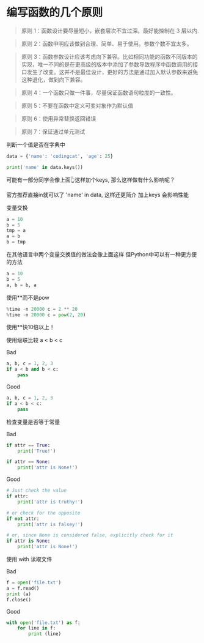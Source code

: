# 编写函数的几个原则

> 原则 1：函数设计要尽量短小，嵌套层次不宜过深。最好能控制在 3 层以内.

> 原则 2：函数申明应该做到合理、简单、易于使用。参数个数不宜太多。

> 原则 3：函数参数设计应该考虑向下兼容。比如相同功能的函数不同版本的实现，唯一不同的是在更高级的版本中添加了参数导致程序中函数调用的接口发生了改变。这并不是最佳设计，更好的方法是通过加入默认参数来避免这种退化，做到向下兼容。

> 原则 4：一个函数只做一件事，尽量保证函数语句粒度的一致性。

> 原则 5：不要在函数中定义可变对象作为默认值

> 原则 6：使用异常替换返回错误

> 原则 7：保证通过单元测试

判断一个值是否在字典中

```python
data = {'name': 'codingcat', 'age': 25}

print('name' in data.keys())
```
可能有一部分同学会像上面👆这样加个keys, 那么这样做有什么影响呢？

官方推荐直接in就可以了 'name' in data, 这样还更简介 加上keys 会影响性能

变量交换
```python
a = 10
b = 5
tmp = a
a = b
b = tmp
```
在其他语言中两个变量交换值的做法会像上面这样
但Python中可以有一种更方便的方法

```python
a = 10
b = 5
a, b = b, a
```


使用**而不是pow
```python
%time -n 20000 c = 2 ** 20
%time -n 20000 c = pow(2, 20)
```

使用**快10倍以上！


使用级联比较 a < b < c

Bad
```python
a, b, c = 1, 2, 3
if a < b and b < c:
    pass
```
Good
```python
a, b, c = 1, 2, 3
if a < b < c:
    pass
```
    
    
    
检查变量是否等于常量

Bad
```python
if attr == True:
    print('True!')

if attr == None:
    print('attr is None!')
```
Good
```python
# Just check the value
if attr:
    print('attr is truthy!')

# or check for the opposite
if not attr:
    print('attr is falsey!')

# or, since None is considered false, explicitly check for it
if attr is None:
    print('attr is None!')
```

使用 with 读取文件

Bad
```python
f = open('file.txt')
a = f.read()
print (a)
f.close()
```
Good
```python
with open('file.txt') as f:
    for line in f:
        print (line)
```
